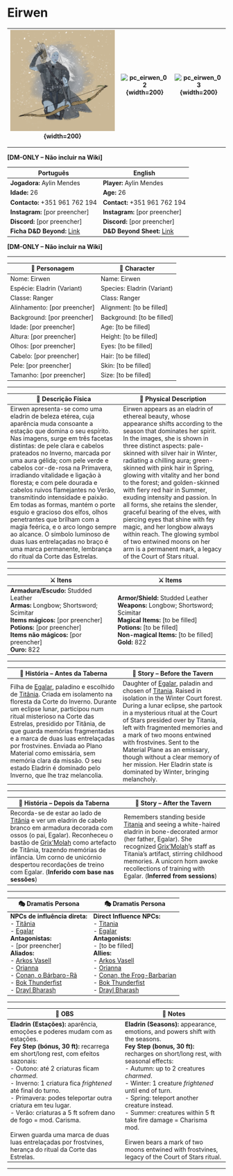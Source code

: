 # Eirwen

| ![pc_eirwen_01](assets/pc/pc_eirwen_01.png){width=200} | ![pc_eirwen_02](assets/pc/pc_eirwen_02.png){width=200} | ![pc_eirwen_03](assets/pc/pc_eirwen_03.png){width=200} |
| --------------------------- | -------------------------- | ---------------------------- |

---

**[DM-ONLY – Não incluir na Wiki]**  

| Português                                                                    | English                              |
| ---------------------------------------------------------------------------- | ------------------------------------ |
| **Jogadora:** Aylin Mendes                                                   | **Player:** Aylin Mendes             |
| **Idade:** 26                                                                | **Age:** 26                          |
| **Contacto:** +351 961 762 194                                               | **Contact:** +351 961 762 194        |
| **Instagram:** [por preencher]                                               | **Instagram:** [por preencher]       |
| **Discord:** [por preencher]                                                 | **Discord:** [por preencher]         |
| **Ficha D&D Beyond:** [Link](https://www.dndbeyond.com/characters/147371208) | **D&D Beyond Sheet:** [Link](https://www.dndbeyond.com/characters/147371208) |

**[DM-ONLY – Não incluir na Wiki]**  

---

| **🧙 Personagem**            | **🧙 Character**           |
| ---------------------------- | -------------------------- |
| Nome: Eirwen                 | Name: Eirwen               |
| Espécie: Eladrin (Variant)   | Species: Eladrin (Variant) |
| Classe: Ranger               | Class: Ranger              |
| Alinhamento: [por preencher] | Alignment: [to be filled]  |
| Background: [por preencher]  | Background: [to be filled] |
| Idade: [por preencher]       | Age: [to be filled]        |
| Altura: [por preencher]      | Height: [to be filled]     |
| Olhos: [por preencher]       | Eyes: [to be filled]       |
| Cabelo: [por preencher]      | Hair: [to be filled]       |
| Pele: [por preencher]        | Skin: [to be filled]       |
| Tamanho:  [por preencher]    | Size:  [to be filled]      |

---

| **📜 Descrição Física** | **📜 Physical Description** |
| ----------------------- | --------------------------- |
| Eirwen apresenta-se como uma eladrin de beleza etérea, cuja aparência muda consoante a estação que domina o seu espírito. Nas imagens, surge em três facetas distintas: de pele clara e cabelos prateados no Inverno, marcada por uma aura gélida; com pele verde e cabelos cor-de-rosa na Primavera, irradiando vitalidade e ligação à floresta; e com pele dourada e cabelos ruivos flamejantes no Verão, transmitindo intensidade e paixão. Em todas as formas, mantém o porte esguio e gracioso dos elfos, olhos penetrantes que brilham com a magia feérica, e o arco longo sempre ao alcance. O símbolo luminoso de duas luas entrelaçadas no braço é uma marca permanente, lembrança do ritual da Corte das Estrelas. | Eirwen appears as an eladrin of ethereal beauty, whose appearance shifts according to the season that dominates her spirit. In the images, she is shown in three distinct aspects: pale-skinned with silver hair in Winter, radiating a chilling aura; green-skinned with pink hair in Spring, glowing with vitality and her bond to the forest; and golden-skinned with fiery red hair in Summer, exuding intensity and passion. In all forms, she retains the slender, graceful bearing of the elves, with piercing eyes that shine with fey magic, and her longbow always within reach. The glowing symbol of two entwined moons on her arm is a permanent mark, a legacy of the Court of Stars ritual. |

---

| **⚔️ Itens**                                                                                                                                         | **⚔️ Items**                                                                                                                                         |
| ---------------------------------------------------------------------------------------------------------------------------------------------------- | ---------------------------------------------------------------------------------------------------------------------------------------------------- |
| **Armadura/Escudo:** Studded Leather <br>**Armas:** Longbow; Shortsword; Scimitar <br>**Items mágicos:** [por preencher] <br>**Potions:** [por preencher] <br>**Items não mágicos:** [por preencher] <br>**Ouro:** 822 | **Armor/Shield:** Studded Leather <br>**Weapons:** Longbow; Shortsword; Scimitar <br>**Magical Items:** [to be filled] <br>**Potions:** [to be filled] <br>**Non-magical Items:** [to be filled] <br>**Gold:** 822 |

---

| **📖 História – Antes da Taberna** | **📖 Story – Before the Tavern** |
| ---------------------------------- | -------------------------------- |
| Filha de [Egalar](../npc/egalar.md), paladino e escolhido de [Titânia](../npc/titania.md). Criada em isolamento na floresta da Corte do Inverno. Durante um eclipse lunar, participou num ritual misterioso na Corte das Estrelas, presidido por Titânia, de que guarda memórias fragmentadas e a marca de duas luas entrelaçadas por frostvines. Enviada ao Plano Material como emissária, sem memória clara da missão. O seu estado Eladrin é dominado pelo Inverno, que lhe traz melancolia. | Daughter of [Egalar](../npc/egalar.md), paladin and chosen of [Titania](../npc/titania.md). Raised in isolation in the Winter Court forest. During a lunar eclipse, she partook in a mysterious ritual at the Court of Stars presided over by Titania, left with fragmented memories and a mark of two moons entwined with frostvines. Sent to the Material Plane as an emissary, though without a clear memory of her mission. Her Eladrin state is dominated by Winter, bringing melancholy. |

---

| **📖 História – Depois da Taberna** | **📖 Story – After the Tavern** |
| ----------------------------------- | -------------------------------- |
| Recorda-se de estar ao lado de [Titânia](../npc/titania.md) e ver um eladrin de cabelo branco em armadura decorada com ossos (o pai, Egalar). Reconheceu o bastão de [Grix’Molah](../pc/pc_grixmolah.md) como artefacto de Titânia, trazendo memórias de infância. Um corno de unicórnio despertou recordações de treino com Egalar. (**Inferido com base nas sessões**) | Remembers standing beside [Titania](../npc/titania.md) and seeing a white-haired eladrin in bone-decorated armor (her father, Egalar). She recognized [Grix’Molah](../pc/pc_grixmolah.md)’s staff as Titania’s artifact, stirring childhood memories. A unicorn horn awoke recollections of training with Egalar. (**Inferred from sessions**) |

---

| **🎭 Dramatis Persona**                                                                                                                   | **🎭 Dramatis Persona**                                                                                                   |
| ----------------------------------------------------------------------------------------------------------------------------------------- | ------------------------------------------------------------------------------------------------------------------------- |
| **NPCs de influência direta:**<br>- [Titânia](../npc/titania.md)<br>- [Egalar](../npc/egalar.md)<br>**Antagonistas:**<br>- [por preencher]<br>**Aliados:**<br>- [Arkos Vasell](docs/dm/-/pc/pc_arkos_vasell.md)<br>- [Orianna](docs/dm/-/pc/pc_orianna.md)<br>- [Conan, o Bárbaro-Rã](docs/dm/-/pc/pc_conan_barbaro_ra.md)<br>- [Bok Thunderfist](docs/dm/-/pc/pc_bok_thunderfist.md)<br>- [Drayl Bharash](docs/dm/-/pc/pc_drayl_bharash.md) | **Direct Influence NPCs:**<br>- [Titania](../npc/titania.md)<br>- [Egalar](../npc/egalar.md)<br>**Antagonists:**<br>- [to be filled]<br>**Allies:**<br>- [Arkos Vasell](docs/dm/-/pc/pc_arkos_vasell.md)<br>- [Orianna](docs/dm/-/pc/pc_orianna.md)<br>- [Conan, the Frog-Barbarian](docs/dm/-/pc/pc_conan_barbaro_ra.md)<br>- [Bok Thunderfist](docs/dm/-/pc/pc_bok_thunderfist.md)<br>- [Drayl Bharash](docs/dm/-/pc/pc_drayl_bharash.md) |

---

| **🔮 OBS** | **🔮 Notes** |
| ---------- | ------------ |
| **Eladrin (Estações):** aparência, emoções e poderes mudam com as estações.<br>**Fey Step (bónus, 30 ft):** recarrega em short/long rest, com efeitos sazonais:<br>- Outono: até 2 criaturas ficam *charmed*.<br>- Inverno: 1 criatura fica *frightened* até final do turno.<br>- Primavera: podes teleportar outra criatura em teu lugar.<br>- Verão: criaturas a 5 ft sofrem dano de fogo = mod. Carisma.<br><br>Eirwen guarda uma marca de duas luas entrelaçadas por frostvines, herança do ritual da Corte das Estrelas. | **Eladrin (Seasons):** appearance, emotions, and powers shift with the seasons.<br>**Fey Step (bonus, 30 ft):** recharges on short/long rest, with seasonal effects:<br>- Autumn: up to 2 creatures *charmed*.<br>- Winter: 1 creature *frightened* until end of turn.<br>- Spring: teleport another creature instead.<br>- Summer: creatures within 5 ft take fire damage = Charisma mod.<br><br>Eirwen bears a mark of two moons entwined with frostvines, legacy of the Court of Stars ritual. |

---
